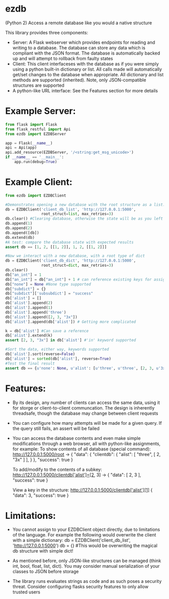 # ezdb
(Python 2) Access a remote database like you would a native structure

This library provides three components:
- Server:
  A Flask webserver which provides endpoints for reading and writing to a database. The database can store any data which is compliant with the JSON format. The database is automatically backed up and will attempt to rollback from faulty states
- Client: 
  This client interfaceses with the database as if you were simply using a python built-in dictionary or list. All calls made will automatically get/set changes to the database when appropriate. All dictionary and list methods are supported (inherited). Note, only JSON-compatible structures are supported
- A python-like URL interface:
  See the Features section for more details
  

# Example Server:
```python
from flask import Flask
from flask_restful import Api
from ezdb import EZDBServer

app = Flask(__name__)
api = Api(app)
api.add_resource(EZDBServer, '/<string:get_msg_unicode>')
if __name__ == '__main__':
    app.run(debug=True)
```

# Example Client:
```python
from ezdb import EZDBClient

#Demonstrates opening a new database with the root structure as a list. If no such DB exists, one will be made
db = EZDBClient('client_db_list', 'http://127.0.0.1:5000',
                root_struct=list, max_retries=3)
db.clear() #Clearing database, otherwise the state will be as you left it
db.append(1)
db.append(2)
db.append([db])
db.extend(db)
#A test: compare the database state with expected results
assert db == [1, 2, [[1, 2]], 1, 2, [[1, 2]]]

#Now we interact with a new database, with a root type of dict
db = EZDBClient('client_db_dict', 'http://127.0.0.1:5000',
                root_struct=dict, max_retries=3)
db.clear()
db["an_int"] = 1
db["an_int"] = db["an_int"] + 1 # can reference existing keys for assignment
db["none"] = None #None type supported
db["subdict"] = {}
db["subdict"]['subsubdict'] = "success"
db['alist'] = []
db['alist'].append(2)
db['alist'].append(1)
db['alist'].append('three')
db['alist'].append([2, 3, "3x"])
db['alist'].append(db['alist']) # Getting more complicated

k = db['alist'] #Can save a reference
db['alist'].extend(k)
assert [2, 3, "3x"] in db['alist'] #'in' keyword supported

#Sort the data, either way, keywords supported
db['alist'].sort(reverse=False)
db['alist'] = sorted(db['alist'], reverse=True)
#Test the final result
assert db == {u'none': None, u'alist': [u'three', u'three', [2, 3, u'3x'], [2, 3, u'3x'], [2, 1, u'three', [2, 3, u'3x']], [2, 1, u'three', [2, 3, u'3x']], 2, 2, 1, 1], u'an_int': 2, u'subdict': {u'subsubdict': u'success'}}```
```

# Features:
- By its design, any number of clients can access the same data, using it for storge or client-to-client communcation. The design is inherently threadsafe, though the database may change between client requests
- You can configure how many attempts will be made for a given query. If the query still fails, an assert will be failed
- You can access the database contents and even make simple modifications through a web browser, all with python-like assignments, for example:
  To show contents of all database (special command): http://127.0.0.1:5000/root ->
  {
    "data": {
        "clientdb": {
            "alist": [
                "three", 
                [
                    2,
                    "3x"
                ]
            ], 
        }
    }, 
    "success": true
  }
  
  To add/modify to the contents of a subkey: http://127.0.0.1:5000/clientdb['alist']=[2, 3] ->
  {
    "data": [
        2, 
        3
    ], 
    "success": true
  }
  
  View a key in the structure: http://127.0.0.1:5000/clientdb['alist'][1]
  {
    "data": 3, 
    "success": true
  }
  
# Limitations:
- You cannot assign to your EZDBClient object directly, due to limitations of the language. For example the following would overwrite the client with a simple dictionary:
  db = EZDBClient('client_db_list', 'http://127.0.0.1:5000')
  db = {} #This would be overwriting the magical db structure with simple dict!
  
- As mentioned before, only JSON-like structures can be managed (think int, bool, float, list, dict). You may consider manual serialization of your classes to JSON before storage

- The library runs evaluates strings as code and as such poses a security threat. Consider configuring flasks security features to only allow trusted users

